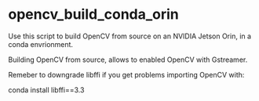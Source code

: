# opencv_build_conda_orin


Use this script to build OpenCV from source on an NVIDIA Jetson Orin, in a conda envrionment. 

Building OpenCV from source, allows to enabled OpenCV with Gstreamer.

Remeber to downgrade libffi if you get problems importing OpenCV with: 

conda install libffi==3.3
